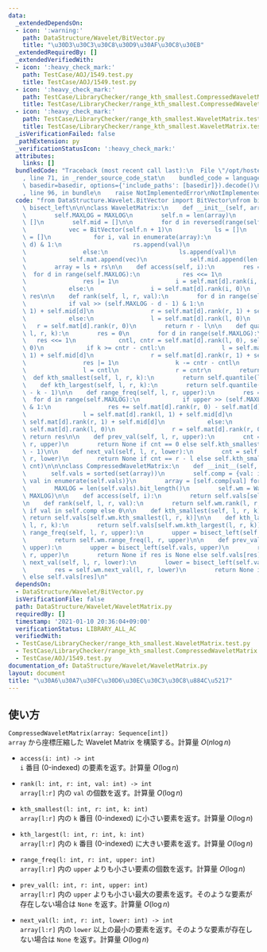 ```yaml
---
data:
  _extendedDependsOn:
  - icon: ':warning:'
    path: DataStructure/Wavelet/BitVector.py
    title: "\u30D3\u30C3\u30C8\u30D9\u30AF\u30C8\u30EB"
  _extendedRequiredBy: []
  _extendedVerifiedWith:
  - icon: ':heavy_check_mark:'
    path: TestCase/AOJ/1549.test.py
    title: TestCase/AOJ/1549.test.py
  - icon: ':heavy_check_mark:'
    path: TestCase/LibraryChecker/range_kth_smallest.CompressedWaveletMatrix.test.py
    title: TestCase/LibraryChecker/range_kth_smallest.CompressedWaveletMatrix.test.py
  - icon: ':heavy_check_mark:'
    path: TestCase/LibraryChecker/range_kth_smallest.WaveletMatrix.test.py
    title: TestCase/LibraryChecker/range_kth_smallest.WaveletMatrix.test.py
  _isVerificationFailed: false
  _pathExtension: py
  _verificationStatusIcon: ':heavy_check_mark:'
  attributes:
    links: []
  bundledCode: "Traceback (most recent call last):\n  File \"/opt/hostedtoolcache/Python/3.10.5/x64/lib/python3.10/site-packages/onlinejudge_verify/documentation/build.py\"\
    , line 71, in _render_source_code_stat\n    bundled_code = language.bundle(stat.path,\
    \ basedir=basedir, options={'include_paths': [basedir]}).decode()\n  File \"/opt/hostedtoolcache/Python/3.10.5/x64/lib/python3.10/site-packages/onlinejudge_verify/languages/python.py\"\
    , line 96, in bundle\n    raise NotImplementedError\nNotImplementedError\n"
  code: "from DataStructure.Wavelet.BitVector import BitVector\nfrom bisect import\
    \ bisect_left\n\n\nclass WaveletMatrix:\n    def __init__(self, array, MAXLOG=32):\n\
    \        self.MAXLOG = MAXLOG\n        self.n = len(array)\n        self.mat =\
    \ []\n        self.mid = []\n\n        for d in reversed(range(self.MAXLOG)):\n\
    \            vec = BitVector(self.n + 1)\n            ls = []\n            rs\
    \ = []\n            for i, val in enumerate(array):\n                if (val >>\
    \ d) & 1:\n                    rs.append(val)\n                    vec.set(i)\n\
    \                else:\n                    ls.append(val)\n            vec.build()\n\
    \            self.mat.append(vec)\n            self.mid.append(len(ls))\n    \
    \        array = ls + rs\n\n    def access(self, i):\n        res = 0\n      \
    \  for d in range(self.MAXLOG):\n            res <<= 1\n            if self.mat[d][i]:\n\
    \                res |= 1\n                i = self.mat[d].rank(i, 1) + self.mid[d]\n\
    \            else:\n                i = self.mat[d].rank(i, 0)\n        return\
    \ res\n\n    def rank(self, l, r, val):\n        for d in range(self.MAXLOG):\n\
    \            if val >> (self.MAXLOG - d - 1) & 1:\n                l = self.mat[d].rank(l,\
    \ 1) + self.mid[d]\n                r = self.mat[d].rank(r, 1) + self.mid[d]\n\
    \            else:\n                l = self.mat[d].rank(l, 0)\n             \
    \   r = self.mat[d].rank(r, 0)\n        return r - l\n\n    def quantile(self,\
    \ l, r, k):\n        res = 0\n        for d in range(self.MAXLOG):\n         \
    \   res <<= 1\n            cntl, cntr = self.mat[d].rank(l, 0), self.mat[d].rank(r,\
    \ 0)\n            if k >= cntr - cntl:\n                l = self.mat[d].rank(l,\
    \ 1) + self.mid[d]\n                r = self.mat[d].rank(r, 1) + self.mid[d]\n\
    \                res |= 1\n                k -= cntr - cntl\n            else:\n\
    \                l = cntl\n                r = cntr\n        return res\n\n  \
    \  def kth_smallest(self, l, r, k):\n        return self.quantile(l, r, k)\n\n\
    \    def kth_largest(self, l, r, k):\n        return self.quantile(l, r, r - l\
    \ - k - 1)\n\n    def range_freq(self, l, r, upper):\n        res = 0\n      \
    \  for d in range(self.MAXLOG):\n            if upper >> (self.MAXLOG - d - 1)\
    \ & 1:\n                res += self.mat[d].rank(r, 0) - self.mat[d].rank(l, 0)\n\
    \                l = self.mat[d].rank(l, 1) + self.mid[d]\n                r =\
    \ self.mat[d].rank(r, 1) + self.mid[d]\n            else:\n                l =\
    \ self.mat[d].rank(l, 0)\n                r = self.mat[d].rank(r, 0)\n       \
    \ return res\n\n    def prev_val(self, l, r, upper):\n        cnt = self.range_freq(l,\
    \ r, upper)\n        return None if cnt == 0 else self.kth_smallest(l, r, cnt\
    \ - 1)\n\n    def next_val(self, l, r, lower):\n        cnt = self.range_freq(l,\
    \ r, lower)\n        return None if cnt == r - l else self.kth_smallest(l, r,\
    \ cnt)\n\n\nclass CompressedWaveletMatrix:\n    def __init__(self, array):\n \
    \       self.vals = sorted(set(array))\n        self.comp = {val: idx for idx,\
    \ val in enumerate(self.vals)}\n        array = [self.comp[val] for val in array]\n\
    \        MAXLOG = len(self.vals).bit_length()\n        self.wm = WaveletMatrix(array,\
    \ MAXLOG)\n\n    def access(self, i):\n        return self.vals[self.wm.access(i)]\n\
    \n    def rank(self, l, r, val):\n        return self.wm.rank(l, r, self.comp[val])\
    \ if val in self.comp else 0\n\n    def kth_smallest(self, l, r, k):\n       \
    \ return self.vals[self.wm.kth_smallest(l, r, k)]\n\n    def kth_largest(self,\
    \ l, r, k):\n        return self.vals[self.wm.kth_largest(l, r, k)]\n\n    def\
    \ range_freq(self, l, r, upper):\n        upper = bisect_left(self.vals, upper)\n\
    \        return self.wm.range_freq(l, r, upper)\n\n    def prev_val(self, l, r,\
    \ upper):\n        upper = bisect_left(self.vals, upper)\n        res = self.wm.prev_val(l,\
    \ r, upper)\n        return None if res is None else self.vals[res]\n\n    def\
    \ next_val(self, l, r, lower):\n        lower = bisect_left(self.vals, lower)\n\
    \        res = self.wm.next_val(l, r, lower)\n        return None if res is None\
    \ else self.vals[res]\n"
  dependsOn:
  - DataStructure/Wavelet/BitVector.py
  isVerificationFile: false
  path: DataStructure/Wavelet/WaveletMatrix.py
  requiredBy: []
  timestamp: '2021-01-10 20:36:04+09:00'
  verificationStatus: LIBRARY_ALL_AC
  verifiedWith:
  - TestCase/LibraryChecker/range_kth_smallest.WaveletMatrix.test.py
  - TestCase/LibraryChecker/range_kth_smallest.CompressedWaveletMatrix.test.py
  - TestCase/AOJ/1549.test.py
documentation_of: DataStructure/Wavelet/WaveletMatrix.py
layout: document
title: "\u30A6\u30A7\u30FC\u30D6\u30EC\u30C3\u30C8\u884C\u5217"
---
```

## 使い方
`CompressedWaveletMatrix(array: Sequence[int])`  
`array` から座標圧縮した Wavelet Matrix を構築する。計算量 $O(n \log n)$

- `access(i: int) -> int`  
`i` 番目 (0-indexed) の要素を返す。計算量 $O(\log n)$

- `rank(l: int, r: int, val: int) -> int`  
`array[l:r]` 内の `val` の個数を返す。計算量 $O(\log n)$

- `kth_smallest(l: int, r: int, k: int)`  
`array[l:r]` 内の `k` 番目 (0-indexed) に小さい要素を返す。計算量 $O(\log n)$

- `kth_largest(l: int, r: int, k: int)`  
`array[l:r]` 内の `k` 番目 (0-indexed) に大きい要素を返す。計算量 $O(\log n)$ 

- `range_freq(l: int, r: int, upper: int)`  
`array[l:r]` 内の `upper` よりも小さい要素の個数を返す。計算量 $O(\log n)$

- `prev_val(l: int, r: int, upper: int)`  
`array[l:r]` 内の `upper` よりも小さい最大の要素を返す。そのような要素が存在しない場合は `None` を返す。計算量 $O(\log n)$

- `next_val(l: int, r: int, lower: int) -> int`  
`array[l:r]` 内の `lower` 以上の最小の要素を返す。そのような要素が存在しない場合は `None` を返す。計算量 $O(\log n)$

